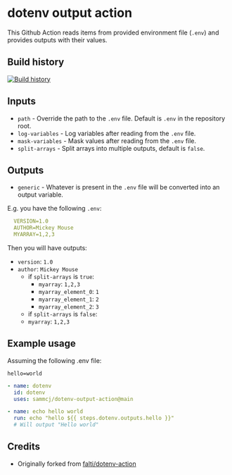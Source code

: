 # dotenv output action

This Github Action reads items from provided environment file (`.env`) and provides outputs with their values.

## Build history

[![Build history](https://buildstats.info/github/chart/sammcj/dotenv-output-action?branch=main)](https://github.com/sammcj/dotenv-output-action/actions)

## Inputs

- `path` - Override the path to the `.env` file. Default is `.env` in the repository root.
- `log-variables` - Log variables after reading from the `.env` file.
- `mask-variables` - Mask values after reading from the `.env` file.
- `split-arrays` - Split arrays into multiple outputs, default is `false`.

## Outputs

- `generic` - Whatever is present in the `.env` file will be converted into an output variable.

E.g. you have the following `.env`:

```yaml
  VERSION=1.0
  AUTHOR=Mickey Mouse
  MYARRAY=1,2,3
```

Then you will have outputs:

- `version`: `1.0`
- `author`: `Mickey Mouse`
  - if `split-arrays` is `true`:
    - `myarray`: `1,2,3`
    - `myarray_element_0`: `1`
    - `myarray_element_1`: `2`
    - `myarray_element_2`: `3`
  - if `split-arrays` is `false`:
  - `myarray`: `1,2,3`

## Example usage

Assuming the following .env file:

```.env
hello=world
```

```yaml
- name: dotenv
  id: dotenv
  uses: sammcj/dotenv-output-action@main

- name: echo hello world
  run: echo "hello ${{ steps.dotenv.outputs.hello }}"
  # Will output "Hello world"
```

## Credits

- Originally forked from [falti/dotenv-action](https://github.com/falti/dotenv-action)
